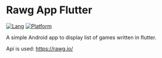# Rawg App Flutter


[![Lang](https://img.shields.io/badge/lang-flutter-blue)](https://flutter.dev/)
[![Platform](https://img.shields.io/badge/platform-Android-yellow.svg)](https://www.android.com)

A simple Android app to display list of games written in flutter.

Api is used:
https://rawg.io/